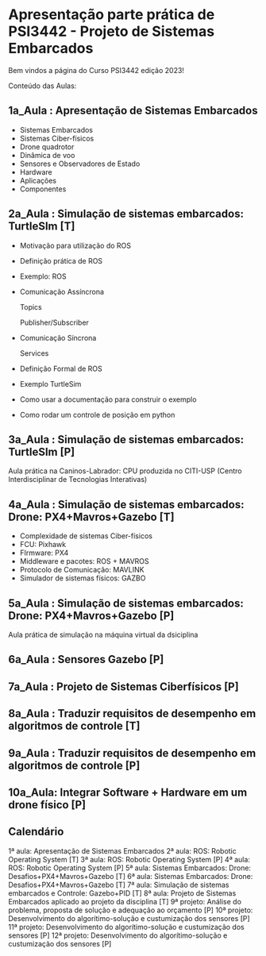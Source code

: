 # Apresentação parte prática de PSI3442 - Projeto de Sistemas Embarcados
Bem vindos a página do Curso PSI3442 edição 2023!

Conteúdo das Aulas:

## 1a_Aula : Apresentação de Sistemas Embarcados 
* Sistemas Embarcados
*  Sistemas Ciber-físicos
*  Drone quadrotor
*  Dinâmica de voo
* Sensores e Observadores de Estado
* Hardware
* Aplicações
* Componentes   

## 2a_Aula : Simulação de sistemas embarcados: TurtleSIm [T]

* Motivação para utilização do ROS
* Definição prática de ROS
* Exemplo: ROS
* Comunicação Assíncrona
  
  Topics
  
  Publisher/Subscriber
  
* Comunicação Síncrona
  
  Services

* Definição Formal de ROS
* Exemplo TurtleSim
* Como usar a documentação para construir o exemplo
* Como rodar um controle de posição em python


## 3a_Aula : Simulação de sistemas embarcados: TurtleSIm [P]
Aula prática na Caninos-Labrador: CPU produzida no CITI-USP (Centro Interdisciplinar de Tecnologias Interativas)

## 4a_Aula : Simulação de sistemas embarcados: Drone: PX4+Mavros+Gazebo [T]

* Complexidade de sistemas Ciber-físicos
* FCU: Pixhawk
* FIrmware: PX4
* Middleware e pacotes: ROS + MAVROS
* Protocolo de Comunicação: MAVLINK
* Simulador de sistemas físicos: GAZBO

## 5a_Aula : Simulação de sistemas embarcados: Drone: PX4+Mavros+Gazebo [P]
Aula prática de simulação na máquina virtual da dsiciplina

## 6a_Aula : Sensores Gazebo [P]

## 7a_Aula : Projeto de Sistemas Ciberfísicos [P]

## 8a_Aula : Traduzir requisitos de desempenho em algoritmos de controle [T] 


## 9a_Aula : Traduzir requisitos de desempenho em algoritmos de controle [P]

## 10a_Aula: Integrar Software + Hardware em um drone físico [P]


## Calendário
1ª  aula: Apresentação de Sistemas Embarcados 
2ª  aula: ROS: Robotic Operating System [T]
3ª  aula: ROS: Robotic Operating System [P]
4ª  aula: ROS: Robotic Operating System [P]
5ª  aula: Sistemas Embarcados: Drone: Desafios+PX4+Mavros+Gazebo [T]
6ª  aula: Sistemas Embarcados: Drone: Desafios+PX4+Mavros+Gazebo [T]
7ª  aula: Simulação de sistemas embarcados e Controle: Gazebo+PID [T]
8ª  aula: Projeto de Sistemas Embarcados aplicado ao projeto da disciplina [T]
9ª  projeto: Análise do problema, proposta de solução e adequação ao orçamento [P]
10ª projeto: Desenvolvimento do algorítimo-solução e custumização dos sensores [P]
11ª projeto: Desenvolvimento do algorítimo-solução e custumização dos sensores [P]
12ª projeto: Desenvolvimento do algorítimo-solução e custumização dos sensores [P]

